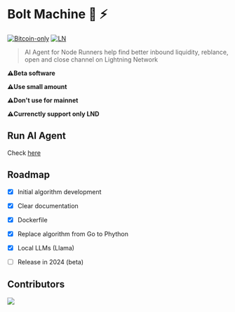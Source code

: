 # Bolt Machine 🤖 ⚡

[![Bitcoin-only](https://img.shields.io/badge/bitcoin-only-FF9900?logo=bitcoin)](https://twentyone.world)
[![LN](https://img.shields.io/badge/lightning-792EE5?logo=lightning)](https://upload.wikimedia.org/wikipedia/commons/thumb/5/5a/Lightning_Network.svg/2048px-Lightning_Network.svg.png)

>AI Agent for Node Runners help find better inbound liquidity, reblance, open and close channel on Lightning Network

**⚠️Beta software**

**⚠️Use small amount**

**⚠️Don't use for mainnet**

**⚠️Currenctly support only LND**

## Run AI Agent

Check [here](https://github.com/AreaLayer/Bolt-Machine/blob/main/docs/run.md)

## Roadmap

- [x] Initial algorithm development
- [x] Clear documentation
- [x] Dockerfile
- [x] Replace algorithm from Go to Phython
- [x] Local LLMs (Llama)
- [ ] Release in 2024 (beta)


## Contributors

<a align="center" href="https://github.com/AreaLayer/Bolt-Machine/graphs/contributors">
  <img src="https://contrib.rocks/image?repo=FrostDevKit/javascript-frost" />
</a>
